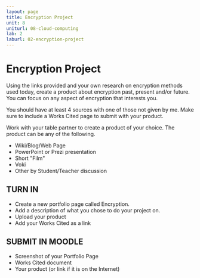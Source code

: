 ```yaml
---
layout: page
title: Encryption Project
unit: 8
uniturl: 08-cloud-computing
lab: 2
laburl: 02-encryption-project
---
```



Encryption Project
==================
Using the links provided and your own research on encryption methods used today, create a product about encryption past, present and/or future. You can focus on any aspect of encryption that interests you.

You should have at least 4 sources with one of those not given by me. Make sure to include a Works Cited page to submit with your product.

Work with your table partner to create a product of your choice. The product can be any of the following.

 * Wiki/Blog/Web Page
 * PowerPoint or Prezi presentation
 * Short "Film"
 * Voki
 * Other by Student/Teacher discussion

TURN IN
-------
 * Create a new portfolio page called Encryption.
 * Add a description of what you chose to do your project on.
 * Upload your product
 * Add your Works Cited as a link

SUBMIT IN MOODLE
----------------
 * Screenshot of your Portfolio Page
 * Works Cited document
 * Your product (or link if it is on the Internet)

